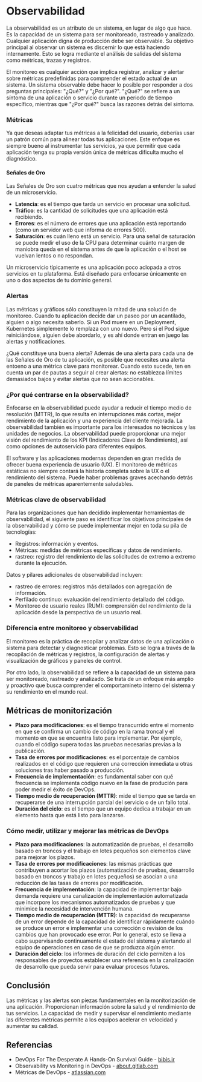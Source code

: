 # Observabilidad
La observabilidad es un atributo de un sistema, en lugar de algo que hace. Es la capacidad de un sistema para ser monitoreado, rastreado y analizado. Cualquier aplicación digna de producción debe ser observable. Su objetivo principal al observar un sistema es discernir lo que está haciendo internamente. Esto se logra mediante el análisis de salidas del sistema como métricas, trazas y registros.

El monitoreo es cualquier acción que implica registrar, analizar y alertar sobre métricas predefinidas para comprender el estado actual de un sistema. Un sistema observable debe hacer lo posible por responder a dos preguntas principales: "¿Qué?" y "¿Por qué?". "¿Qué?" se refiere a un síntoma de una aplicación o servicio durante un periodo de tiempo específico, mientras que "¿Por qué?" busca las razones detrás del síntoma.

### Métricas
Ya que deseas adaptar tus métricas a la felicidad del usuario, deberías usar un patrón común para alinear todas tus aplicaciones. Este enfoque es siempre bueno al instrumentar tus servicios, ya que permitir que cada aplicación tenga su propia versión única de métricas dificulta mucho el diagnóstico.

#### Señales de Oro
Las Señales de Oro son cuatro métricas que nos ayudan a entender la salud de un microservicio.
- **Latencia**: es el tiempo que tarda un servicio en procesar una solicitud.
- **Tráfico**: es la cantidad de solicitudes que una aplicación está recibiendo.
- **Errores**: es el número de errores que una aplicación está reportando (como un servidor web que informa de errores 500).
- **Saturación**: es cuán lleno está un servicio. Para una señal de saturación se puede medir el uso de la CPU para determinar cuánto margen de maniobra queda en el sistema antes de que la aplicación o el host se vuelvan lentos o no respondan.

Un microservicio típicamente es una aplicación poco aclopada a otros servicios en tu plataforma. Está diseñado para enfocarse únicamente en uno o dos aspectos de tu dominio general.

### Alertas
Las métricas y gráficos sólo constituyen la mitad de una solución de monitoreo. Cuando tu aplicación decide dar un paseo por un acantilado, alguien o algo necesita saberlo. Si un Pod muere en un Deployment, Kubernetes simplemente lo remplaza con uno nuevo. Pero si el Pod sigue reiniciándose, alguien debe abordarlo, y es ahí donde entran en juego las alertas y notificaciones.

¿Qué constituye una buena alerta? Además de una alerta para cada una de las Señales de Oro de tu aplicación, es posible que necesites una alerta entoeno a una métrica clave para monitorear. Cuando esto sucede, ten en cuenta un par de pautas a seguir al crear alertas: no establezca límites demasiados bajos y evitar alertas que no sean accionables.

### ¿Por qué centrarse en la observabilidad?
Enfocarse en la observabilidad puede ayudar a reducir el tiempo medio de resolución (MTTR), lo que resulta en interrupciones más cortas, mejor rendimiento de la aplicación y una experiencia del cliente mejorada. La observabilidad también es importante para los interesados no técnicos y las unidades de negocios. La observabilidad puede proporcionar una mejor visión del rendimiento de los KPI (Indicadores Clave de Rendimiento), así como opciones de autoservicio para diferentes equipos.

El software y las aplicaciones modernas dependen en gran medida de ofrecer buena experiencia de usuario (UX). El monitoreo de métricas estáticas no siempre contará la historia completa sobre la UX o el rendimiento del sistema. Puede haber problemas graves acechando detrás de paneles de métricas aparentemente saludables.

### Métricas clave de observabilidad
Para las organizaciones que han decidido implementar herramientas de observabilidad, el siguiente paso es identificar los objetivos principales de la observabilidad y cómo se puede implementar mejor en toda su pila de tecnologías:
- Registros: información y eventos.
- Métricas: medidas de métricas específicas y datos de rendimiento.
- rastreo: registro del rendimiento de las solicitudes de extremo a extremo durante la ejecución.

Datos y pilares adicionales de observabilidad incluyen:
- rastreo de errores: registros más detallados con agregación de información.
- Perfilado continuo: evaluación del rendimiento detallado del código.
- Monitoreo de usuario reales (RUM): comprensión del rendimiento de la aplicación desde la perspectiva de un usuario real.

### Diferencia entre monitoreo y observabilidad
El monitoreo es la práctica de recopilar y analizar datos de una aplicación o sistema para detectar y diagnosticar problemas. Esto se logra a través de la recopilación de métricas y registros, la configuración de alertas y visualización de gráficos y paneles de control.

Por otro lado, la observabilidad se refiere a la capacidad de un sistema para ser monitoreado, rastreado y analizado. Se trata de un enfoque más amplio y proactivo que busca comprender el comportamineto interno del sistema y su rendimiento en el mundo real.

## Métricas de monitorización
- **Plazo para modificaciones**: es el tiempo transcurrido entre el momento en que se confirma un cambio de código en la rama troncal y el momento en que se encuentra listo para implementar. Por ejemplo, cuando el código supera todas las pruebas necesarias previas a la publicación.
- **Tasa de errores por modificaciones**: es el porcentaje de cambios realizados en el código que requieren una corrección inmediata u otras soluciones tras haber pasado a producción.
- **Frecuencia de implementación**: es fundamental saber con qué frecuencia se implementa código nuevo en la fase de produción para poder medir el éxito de DevOps.
- **Tiempo medio de recuperación (MTTR)**: mide el tiempo que se tarda en recuperarse de una interrupción parcial del servicio o de un fallo total.
- **Duración del ciclo**: es el tiempo que un equipo dedica a trabajar en un elemento hasta que está listo para lanzarse.

### Cómo medir, utilizar y mejorar las métricas de DevOps
- **Plazo para modificaciones**: la automatización de pruebas, el desarrollo basado en troncos y el trabajo en lotes pequeños son elementos clave para mejorar los plazos.
- **Tasa de errores por modificaciones**: las mismas prácticas que contribuyen a acortar los plazos (automatización de pruebas, desarrollo basado en troncos y trabajo en lotes pequeños) se asocian a una reducción de las tasas de errores por modificación.
- **Frecuencia de implementación**: la capacidad de implementar bajo demanda requiere una canalización de implementación automatizada que incorpore los mecanismos automatizados de pruebas y que minimice la necesidad de intervención humana.
- **Tiempo medio de recuperación (MTTR)**: la capacidad de recuperarse de un error depende de la capacidad de identificar rápidamente cuándo se produce un error e implementar una corrección o revisión de los cambios que han provocado ese error. Por lo general, esto se lleva a cabo supervisando continuamente el estado del sistema y alertando al equipo de operaciones en caso de que se produzca algún error.
- **Duración del ciclo**: los informes de duración del ciclo permiten a los responsables de proyectos establecer una referencia en la canalización de desarrollo que pueda servir para evaluar procesos futuros.

## Conclusión
Las métricas y las alertas son piezas fundamentales en la monitorización de una aplicación. Proporcionan información sobre la salud y el rendimiento de tus servicios. La capacidad de medir y supervisar el rendimiento mediante las diferentes métricas permite a los equipos acelerar en velocidad y aumentar su calidad.

## Referencias
- DevOps For The Desperate A Hands-On Survival Guide - [bibis.ir](https://bibis.ir/science-books/programming/2022/Devops%20For%20The%20Desperate%20A%20Hands-On%20Survival%20Guide%20by%20Bradley%20Smith_bibis.ir.pdf)
- Observability vs Monitoring in DevOps - [about.gitlab.com](https://about.gitlab.com/blog/2022/06/14/observability-vs-monitoring-in-devops/)
- Métricas de DevOps - [atlassian.com](https://www.atlassian.com/es/devops/frameworks/devops-metrics)
